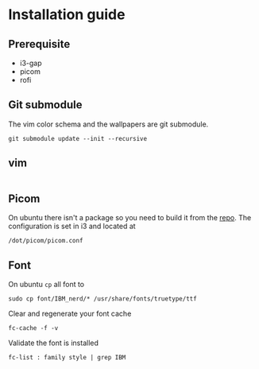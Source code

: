 # Installation guide
## Prerequisite
- i3-gap
- picom
- rofi

## Git submodule
The vim color schema and the wallpapers are git submodule.
```
git submodule update --init --recursive
```

## vim
```
```

## Picom
On ubuntu there isn't a package so you need to build it from the [repo](https://github.com/yshui/picom).
The configuration is set in i3 and located at 
```
/dot/picom/picom.conf
```


## Font
On ubuntu `cp` all font to
```
sudo cp font/IBM_nerd/* /usr/share/fonts/truetype/ttf
```
Clear and regenerate your font cache
```
fc-cache -f -v
```
Validate the font is installed
```
fc-list : family style | grep IBM
```
